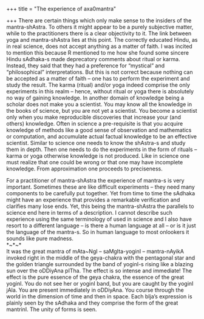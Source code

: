 +++
title = "The experience of axa0mantra"

+++
There are certain things which only make sense to the insiders of the
mantra-shAstra. To others it might appear to be a purely subjective
matter, while to the practitioners there is a clear objectivity to it.
The link between yoga and mantra-shAstra lies at this point. The
correctly educated Hindu, as in real science, does not accept anything
as a matter of faith. I was incited to mention this because R mentioned
to me how she found some sincere Hindu sAdhaka-s made deprecatory
comments about ritual or karma. Instead, they said that they had a
preference for “mystical” and “philosophical” interpretations. But this
is not correct because nothing can be accepted as a matter of faith –
one has to perform the experiment and study the result. The karma
(ritual) and/or yoga indeed comprise the only experiments in this realm
– hence, without ritual or yoga there is absolutely no way of gaining
knowledge. In another domain of knowledge being a scholar does not make
you a scientist. You may know all the knowledge in the books of science,
but you are not yet a scientist. You become a scientist only when you
make reproducible discoveries that increase your (and others) knowledge.
Often in science a pre-requisite is that you acquire knowledge of
methods like a good sense of observation and mathematics or computation,
and accumulate actual factual knowledge to be an effective scientist.
Similar to science one needs to know the shAstra-s and study them in
depth. Then one needs to do the experiments in the form of rituals
–karma or yoga otherwise knowledge is not produced. Like in science
one must realize that one could be wrong or that one may have incomplete
knowledge. From approximation one proceeds to preciseness.

For a practitioner of mantra-shAstra the experience of mantra-s is very
important. Sometimes these are like difficult experiments – they need
many components to be carefully put together. Yet from time to time the
sAdhaka might have an experience that provides a remarkable verification
and clarifies many lose ends. Yet, this being the mantra-shAstra the
parallels to science end here in terms of a description. I cannot
describe such experience using the same terminology of used in science
and I also have resort to a different language – is there a human
language at all – or is it just the language of the mantra-s. So in
human language to most onlookers it sounds like pure madness.  
\*\~\*\~\*  
It was the great mantra of mAta\~NgI – saMgIta-yoginI – mantra-nAyikA
invoked right in the middle of the geya-chakra with the pentagonal star
and the golden triangle surrounded by the band of yoginI-s rising like a
blazing sun over the oDDiyAna pITha. The effect is so intense and
immediate\! The effect is the pure essence of the geya chakra, the
essence of the great yoginI. You do not see her or yoginI band, but you
are caught by the yoginI jAla. You are present immediately in oDDiyAna.
You course through the world in the dimension of time and then in space.
Each bIja’s expression is plainly seen by the sAdhaka and they comprise
the form of the great mantrinI. The unity of forms is seen.
